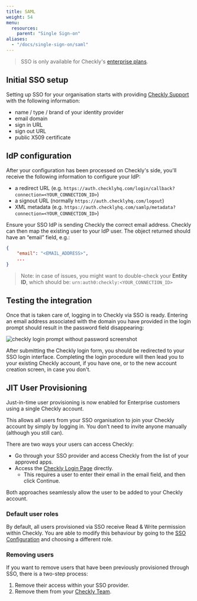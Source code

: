 ```yaml
---
title: SAML
weight: 54
menu:
  resources:
    parent: "Single Sign-on"
aliases:
  - "/docs/single-sign-on/saml"
---
```


> SSO is only available for Checkly's [enterprise plans](/pricing).

## Initial SSO setup

Setting up SSO for your organisation starts with providing [Checkly Support](mailto:support@checklyhq.com) with the following information:

- name / type / brand of your identity provider
- email domain
- sign in URL
- sign out URL
- public X509 certificate

## IdP configuration

After your configuration has been processed on Checkly's side, you'll receive the following information to configure your IdP:

- a redirect URL (e.g. `https://auth.checklyhq.com/login/callback?connection=<YOUR_CONNECTION_ID>`)
- a signout URL (normally `https://auth.checklyhq.com/logout`)
- XML metadata (e.g. `https://auth.checklyhq.com/samlp/metadata?connection=<YOUR_CONNECTION_ID>`)

Ensure your SSO IdP is sending Checkly the correct email address. Checkly can then map the existing user to your IdP user. The object returned should have an “email” field, e.g.:

```json
{
	"email": "<EMAIL_ADDRESS>",
	...
}
```

> Note: in case of issues, you might want to double-check your **Entity ID**, which should be: `urn:auth0:checkly:<YOUR_CONNECTION_ID>`

## Testing the integration

Once that is taken care of, logging in to Checkly via SSO is ready. Entering an email address associated with the domain you have provided in the login prompt should result in the password field disappearing:

![checkly login prompt without password screenshot](/docs/images/single-sign-on/checkly-login-prompt-sso.png)

After submitting the Checkly login form, you should be redirected to your SSO login interface. Completing the login procedure will then lead you to your existing Checkly account, if you have one, or to the new account creation screen, in case you don't.

## JIT User Provisioning

Just-in-time user provisioning is now enabled for Enterprise customers using a single Checkly account.

This allows all users from your SSO organisation to join your Checkly account by simply by logging in. You don’t need to invite anyone manually (although you still can).

There are two ways your users can access Checkly:

- Go through your SSO provider and access Checkly from the list of your approved apps.
- Access the [Checkly Login Page](https://app.checklyhq.com/) directly.
  - This requires a user to enter their email in the email field, and then click Continue.

Both approaches seamlessly allow the user to be added to your Checkly account.

### Default user roles

By default, all users provisioned via SSO receive Read & Write permission within Checkly. You are able to modify this behaviour by going to the [SSO Configuration](https://app.checklyhq.com/settings/account/sso-saml) and choosing a different role.

### Removing users

If you want to remove users that have been previously provisioned through SSO, there is a two-step process:

1. Remove their access within your SSO provider.
2. Remove them from your [Checkly Team](https://app.checklyhq.com/settings/account/team).

